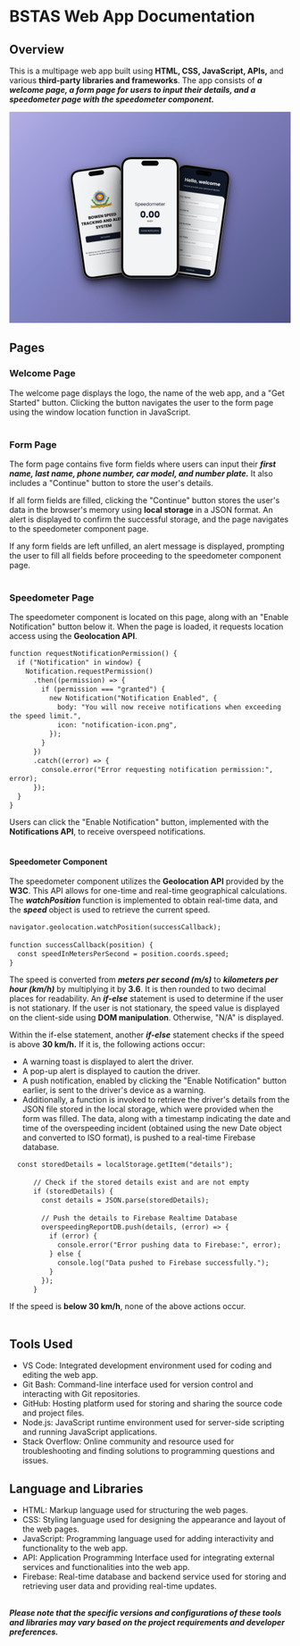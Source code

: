 # **BSTAS** Web App Documentation

## Overview

This is a multipage web app built using **HTML, CSS, JavaScript, APIs,** and various **third-party libraries and frameworks**. The app consists of ***a welcome page, a form page for users to input their details, and a speedometer page with the speedometer component.***

![BSTAS web app](assets/images/mockup.png)


## Pages

### Welcome Page

The welcome page displays the logo, the name of the web app, and a "Get Started" button. Clicking the button navigates the user to the form page using the window location function in JavaScript.<br><br>

### Form Page

The form page contains five form fields where users can input their ***first name, last name, phone number, car model, and number plate.*** It also includes a "Continue" button to store the user's details.


If all form fields are filled, clicking the "Continue" button stores the user's data in the browser's memory using **local storage** in a JSON format. An alert is displayed to confirm the successful storage, and the page navigates to the speedometer component page.

If any form fields are left unfilled, an alert message is displayed, prompting the user to fill all fields before proceeding to the speedometer component page.<br><br>

### Speedometer Page

The speedometer component is located on this page, along with an "Enable Notification" button below it. When the page is loaded, it requests location access using the **Geolocation API**.

```
function requestNotificationPermission() {
  if ("Notification" in window) {
    Notification.requestPermission()
      .then((permission) => {
        if (permission === "granted") {
          new Notification("Notification Enabled", {
            body: "You will now receive notifications when exceeding the speed limit.",
            icon: "notification-icon.png",
          });
        }
      })
      .catch((error) => {
        console.error("Error requesting notification permission:", error);
      });
  }
}
```

Users can click the "Enable Notification" button, implemented with the **Notifications API**, to receive overspeed notifications.<br><br>

#### Speedometer Component

The speedometer component utilizes the **Geolocation API** provided by the **W3C**. This API allows for one-time and real-time geographical calculations. The ***watchPosition*** function is implemented to obtain real-time data, and the ***speed*** object is used to retrieve the current speed.

``` 
navigator.geolocation.watchPosition(successCallback);

function successCallback(position) {
  const speedInMetersPerSecond = position.coords.speed;
}
```

The speed is converted from ***meters per second (m/s)*** to ***kilometers per hour (km/h)*** by multiplying it by **3.6**. It is then rounded to two decimal places for readability.
An ***if-else*** statement is used to determine if the user is not stationary. If the user is not stationary, the speed value is displayed on the client-side using **DOM manipulation**. Otherwise, "N/A" is displayed.

Within the if-else statement, another ***if-else*** statement checks if the speed is above **30 km/h.** If it is, the following actions occur:

- A warning toast is displayed to alert the driver.
- A pop-up alert is displayed to caution the driver.
- A push notification, enabled by clicking the "Enable Notification" button earlier, is sent to the driver's device as a warning.
- Additionally, a function is invoked to retrieve the driver's details from the JSON file stored in the local storage, which were provided when the form was filled. The data, along with a timestamp indicating the date and time of the overspeeding incident (obtained using the new Date object and converted to ISO format), is pushed to a real-time Firebase database.

```
  const storedDetails = localStorage.getItem("details");

      // Check if the stored details exist and are not empty
      if (storedDetails) {
        const details = JSON.parse(storedDetails);

        // Push the details to Firebase Realtime Database
        overspeedingReportDB.push(details, (error) => {
          if (error) {
            console.error("Error pushing data to Firebase:", error);
          } else {
            console.log("Data pushed to Firebase successfully.");
          }
        });
      }
```

If the speed is **below 30 km/h**, none of the above actions occur.<br><br>

## Tools Used

- VS Code: Integrated development environment used for coding and editing the web app.
- Git Bash: Command-line interface used for version control and interacting with Git repositories.
- GitHub: Hosting platform used for storing and sharing the source code and project files.
- Node.js: JavaScript runtime environment used for server-side scripting and running JavaScript applications.
- Stack Overflow: Online community and resource used for troubleshooting and finding solutions to programming questions and issues.

## Language and Libraries

- HTML: Markup language used for structuring the web pages.
- CSS: Styling language used for designing the appearance and layout of the web pages.
- JavaScript: Programming language used for adding interactivity and functionality to the web app.
- API: Application Programming Interface used for integrating external services and functionalities into the web app.
- Firebase: Real-time database and backend service used for storing and retrieving user data and providing real-time updates.<br><br>

***Please note that the specific versions and configurations of these tools and libraries may vary based on the project requirements and developer preferences.***
